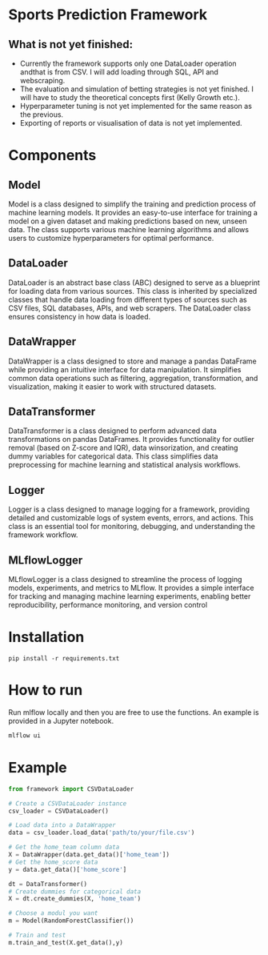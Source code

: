 # Sports Prediction Framework

## What is not yet finished:
- Currently the framework supports only one DataLoader operation andthat is from CSV. I will add loading through SQL, API and webscraping.
- The evaluation and simulation of betting strategies is not yet finished. I will have to study the theoretical concepts first (Kelly Growth etc.).
- Hyperparameter tuning is not yet implemented for the same reason as the previous.
- Exporting of reports or visualisation of data is not yet implemented.

# Components

## Model

Model is a class designed to simplify the training and prediction process of
machine learning models. It provides an easy-to-use interface for training a
model on a given dataset and making predictions based on new, unseen data.
The class supports various machine learning algorithms and allows users to
customize hyperparameters for optimal performance.

## DataLoader

DataLoader is an abstract base class (ABC) designed to serve as a blueprint for
loading data from various sources. This class is inherited by specialized classes
that handle data loading from different types of sources such as CSV files, SQL
databases, APIs, and web scrapers. The DataLoader class ensures consistency
in how data is loaded.

## DataWrapper

DataWrapper is a class designed to store and manage a pandas DataFrame while
providing an intuitive interface for data manipulation. It simplifies common
data operations such as filtering, aggregation, transformation, and visualization,
making it easier to work with structured datasets.

## DataTransformer
DataTransformer is a class designed to perform advanced data transformations
on pandas DataFrames. It provides functionality for outlier removal (based
on Z-score and IQR), data winsorization, and creating dummy variables for
categorical data. This class simplifies data preprocessing for machine learning
and statistical analysis workflows.

## Logger
Logger is a class designed to manage logging for a framework, providing detailed and customizable logs of system events, errors, and actions. This class is
an essential tool for monitoring, debugging, and understanding the framework
workflow.

## MLflowLogger
MLflowLogger is a class designed to streamline the process of logging models,
experiments, and metrics to MLflow. It provides a simple interface for tracking
and managing machine learning experiments, enabling better reproducibility,
performance monitoring, and version control

# Installation

```
pip install -r requirements.txt
```

# How to run
Run mlflow locally and then you are free to use the functions. An example is provided in a Jupyter notebook.
```cmd
mlflow ui
```

# Example

```python
from framework import CSVDataLoader

# Create a CSVDataLoader instance
csv_loader = CSVDataLoader()

# Load data into a DataWrapper
data = csv_loader.load_data('path/to/your/file.csv')

# Get the home_team column data
X = DataWrapper(data.get_data()['home_team'])
# Get the home_score data
y = data.get_data()['home_score']

dt = DataTransformer()
# Create dummies for categorical data
X = dt.create_dummies(X, 'home_team')

# Choose a modul you want
m = Model(RandomForestClassifier())

# Train and test
m.train_and_test(X.get_data(),y)
```
